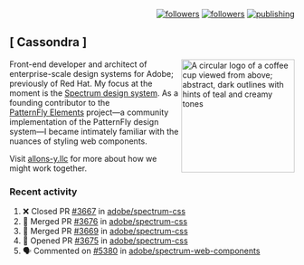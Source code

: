 <p align="right"><a rel="me" href="https://front-end.social/@castastrophe">
    <img alt="followers" title="Follow me on Mastodon" src="https://img.shields.io/mastodon/follow/109297102751309835?domain=https%3A%2F%2Ffront-end.social&label=Follow&logo=mastodon&logoColor=white&style=for-the-badge&labelColor=008080&color=006969"/></a>
  <a href="https://codepen.io/castastrophe/">
    <img alt="followers" title="Follow me on CodePen" src="https://img.shields.io/badge/23-1?color=640464&labelColor=7c007c&style=for-the-badge&logo=codepen&label=Follow"/></a>
<a href="https://castastrophe.medium.com/">
    <img alt="publishing" title="View articles on Medium" src="https://img.shields.io/badge/107-1?color=666&labelColor=444&label=subscribe&logo=medium&logoColor=white&style=for-the-badge"/></a>
</p>

## [&nbsp;Cassondra&nbsp;]

<img align="right" src="https://github-production-user-asset-6210df.s3.amazonaws.com/1840295/253016758-ba468774-1cd3-42c2-8f43-947b5eeb5edf.png" height="200" alt="A circular logo of a coffee cup viewed from above; abstract, dark outlines with hints of teal and creamy tones">

Front-end developer and architect of enterprise-scale design systems for Adobe; previously of Red Hat. My focus at the moment is the [Spectrum design system](https://github.com/adobe/spectrum-css). As a founding contributor to the [PatternFly&nbsp;Elements](https://github.com/patternfly/patternfly-elements) project&mdash;a community implementation of the PatternFly design system&mdash;I became intimately familiar with the nuances of styling web components.

Visit [allons-y.llc](http://allons-y.llc/) for more about how we might work together.

### Recent activity

<!--START_SECTION:activity-->
1. ❌ Closed PR [#3667](https://github.com/adobe/spectrum-css/pull/3667) in [adobe/spectrum-css](https://github.com/adobe/spectrum-css)
2. 🎉 Merged PR [#3676](https://github.com/adobe/spectrum-css/pull/3676) in [adobe/spectrum-css](https://github.com/adobe/spectrum-css)
3. 🎉 Merged PR [#3669](https://github.com/adobe/spectrum-css/pull/3669) in [adobe/spectrum-css](https://github.com/adobe/spectrum-css)
4. 💪 Opened PR [#3675](https://github.com/adobe/spectrum-css/pull/3675) in [adobe/spectrum-css](https://github.com/adobe/spectrum-css)
5. 🗣 Commented on [#5380](https://github.com/adobe/spectrum-web-components/pull/5380#issuecomment-2810338982) in [adobe/spectrum-web-components](https://github.com/adobe/spectrum-web-components)
<!--END_SECTION:activity-->

